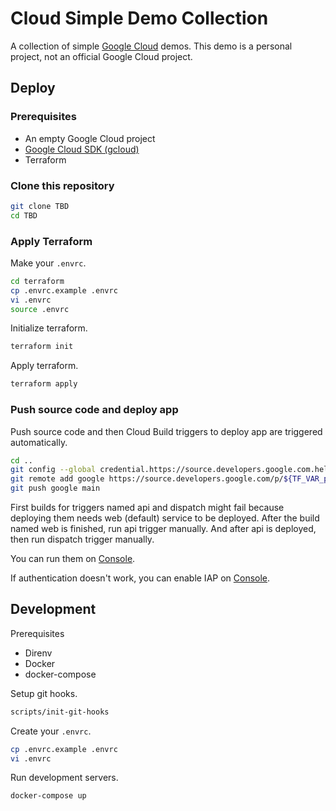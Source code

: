 # Cloud Simple Demo Collection

A collection of simple [Google Cloud](https://cloud.google.com/) demos.
This demo is a personal project, not an official Google Cloud project.

## Deploy

### Prerequisites

- An empty Google Cloud project
- [Google Cloud SDK (gcloud)](https://cloud.google.com/sdk/docs/install)
- Terraform

### Clone this repository

```bash
git clone TBD
cd TBD
```

### Apply Terraform

Make your `.envrc`.

```bash
cd terraform
cp .envrc.example .envrc
vi .envrc
source .envrc
```

Initialize terraform.

```bash
terraform init
```

Apply terraform.

```bash
terraform apply
```

### Push source code and deploy app

Push source code and then Cloud Build triggers to deploy app are triggered automatically.

```bash
cd ..
git config --global credential.https://source.developers.google.com.helper gcloud.sh
git remote add google https://source.developers.google.com/p/${TF_VAR_project_id}/r/cloud-demos
git push google main
```

First builds for triggers named api and dispatch might fail because deploying them needs web (default) service to be deployed.
After the build named web is finished, run api trigger manually. And after api is deployed, then run dispatch trigger manually.

You can run them on [Console](https://console.cloud.google.com/cloud-build/builds).

If authentication doesn't work, you can enable IAP on [Console](https://console.cloud.google.com/security/iap).


## Development

Prerequisites

- Direnv
- Docker
- docker-compose

Setup git hooks.

```bash
scripts/init-git-hooks
```

Create your `.envrc`.

```bash
cp .envrc.example .envrc
vi .envrc
```

Run development servers.

```bash
docker-compose up
```
